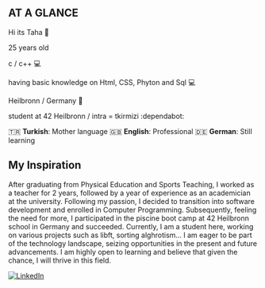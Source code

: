 ## AT A GLANCE

Hi its Taha :wave:

25 years old 

c / c++ :computer: 

having basic knowledge on Html, CSS, Phyton and Sql  :computer: 

Heilbronn / Germany :round_pushpin: 

student at 42 Heilbronn / intra  = tkirmizi  :dependabot:

🇹🇷 **Turkish**: Mother language
🇬🇧 **English**: Professional
🇩🇪 **German**: Still learning

## My Inspiration 
After graduating from Physical Education and Sports Teaching, I worked as a teacher for 2 years, followed by a year of experience as an academician at the university. Following my passion, I decided to transition into software development and enrolled in Computer Programming. Subsequently, feeling the need for more, I participated in the piscine boot camp at 42 Heilbronn school in Germany and succeeded. Currently, I am a student here, working on various projects such as libft, sorting alghrotism...  I am eager to be part of the technology landscape, seizing opportunities in the present and future advancements. I am highly open to learning and believe that given the chance, I will thrive in this field.

[![LinkedIn](https://img.shields.io/badge/LinkedIn-0077B5?style=for-the-badge&logo=linkedin&logoColor=white)](https://www.linkedin.com/in/taha-kırmızıoğlu-31429215a/)
